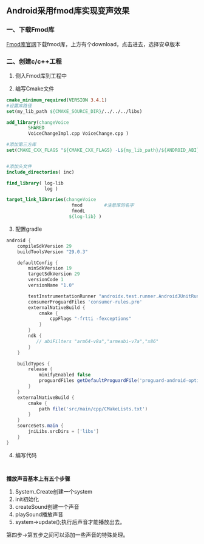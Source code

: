 ## Android采用fmod库实现变声效果

### 一、下载Fmod库

[Fmod库官网](https://www.fmod.com/)下载fmod库，上方有个download，点击进去，选择安卓版本

### 二、创建c/c++工程
1. 倒入Fmod库到工程中


2. 编写Cmake文件
```cmake
cmake_minimum_required(VERSION 3.4.1)
#设置库路径
set(my_lib_path ${CMAKE_SOURCE_DIR}/../../../libs)

add_library(changeVoice
        SHARED
        VoiceChangeImpl.cpp VoiceChange.cpp )

#添加第三方库
set(CMAKE_CXX_FLAGS "${CMAKE_CXX_FLAGS} -L${my_lib_path}/${ANDROID_ABI}")


#添加头文件
include_directories( inc)

find_library( log-lib
              log )

target_link_libraries(changeVoice
                        fmod        #注意库的名字
                        fmodL
                       ${log-lib} )

```
3. 配置gradle
```gradle
android {
    compileSdkVersion 29
    buildToolsVersion "29.0.3"

    defaultConfig {
        minSdkVersion 19
        targetSdkVersion 29
        versionCode 1
        versionName "1.0"

        testInstrumentationRunner "androidx.test.runner.AndroidJUnitRunner"
        consumerProguardFiles 'consumer-rules.pro'
        externalNativeBuild {
            cmake {
                cppFlags "-frtti -fexceptions"
            }
        }
        ndk {
           // abiFilters "arm64-v8a","armeabi-v7a","x86"
        }
    }

    buildTypes {
        release {
            minifyEnabled false
            proguardFiles getDefaultProguardFile('proguard-android-optimize.txt'), 'proguard-rules.pro'
        }
    }
    externalNativeBuild {
        cmake {
            path file('src/main/cpp/CMakeLists.txt')
        }
    }
    sourceSets.main {
        jniLibs.srcDirs = ['libs']
    }
}

```
4. 编写代码
```


```

**播放声音基本上有五个步骤**

1. System_Create创建一个system
2. init初始化
3. createSound创建一个声音
4. playSound播放声音
5. system->update();执行后声音才能播放出去。

第四步->第五步之间可以添加一些声音的特殊处理。


